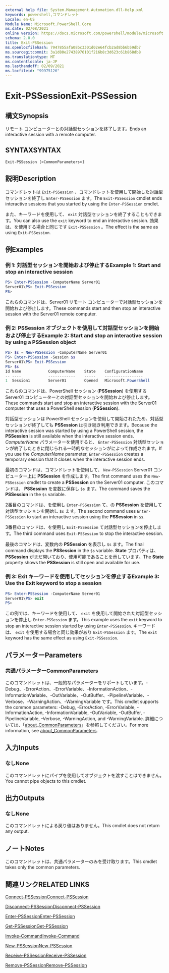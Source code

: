 ```yaml
---
external help file: System.Management.Automation.dll-Help.xml
keywords: powershell,コマンドレット
Locale: en-US
Module Name: Microsoft.PowerShell.Core
ms.date: 02/08/2021
online version: https://docs.microsoft.com/powershell/module/microsoft.powershell.core/exit-pssession?view=powershell-7&WT.mc_id=ps-gethelp
schema: 2.0.0
title: Exit-PSSession
ms.openlocfilehash: 7947855afa08bc3301d02e64fcb2ad8bb6b59db7
ms.sourcegitcommit: 3a1d80e27438976101f216b8c3d623c61b868db8
ms.translationtype: MT
ms.contentlocale: ja-JP
ms.lasthandoff: 02/09/2021
ms.locfileid: "99975126"
---
```

# <span data-ttu-id="9028c-103">Exit-PSSession</span><span class="sxs-lookup"><span data-stu-id="9028c-103">Exit-PSSession</span></span>

## <span data-ttu-id="9028c-104">構文</span><span class="sxs-lookup"><span data-stu-id="9028c-104">Synopsis</span></span>
<span data-ttu-id="9028c-105">リモート コンピューターとの対話型セッションを終了します。</span><span class="sxs-lookup"><span data-stu-id="9028c-105">Ends an interactive session with a remote computer.</span></span>

## <span data-ttu-id="9028c-106">SYNTAX</span><span class="sxs-lookup"><span data-stu-id="9028c-106">SYNTAX</span></span>

```
Exit-PSSession [<CommonParameters>]
```

## <span data-ttu-id="9028c-107">説明</span><span class="sxs-lookup"><span data-stu-id="9028c-107">Description</span></span>

<span data-ttu-id="9028c-108">コマンドレットは `Exit-PSSession` 、コマンドレットを使用して開始した対話型セッションを終了し `Enter-PSSession` ます。</span><span class="sxs-lookup"><span data-stu-id="9028c-108">The `Exit-PSSession` cmdlet ends interactive sessions that you started by using the `Enter-PSSession` cmdlet.</span></span>

<span data-ttu-id="9028c-109">また、キーワードを使用して、 `exit` 対話型セッションを終了することもできます。</span><span class="sxs-lookup"><span data-stu-id="9028c-109">You can also use the `exit` keyword to end an interactive session.</span></span> <span data-ttu-id="9028c-110">効果は、を使用する場合と同じです `Exit-PSSession` 。</span><span class="sxs-lookup"><span data-stu-id="9028c-110">The effect is the same as using `Exit-PSSession`.</span></span>

## <span data-ttu-id="9028c-111">例</span><span class="sxs-lookup"><span data-stu-id="9028c-111">Examples</span></span>

### <span data-ttu-id="9028c-112">例 1: 対話型セッションを開始および停止する</span><span class="sxs-lookup"><span data-stu-id="9028c-112">Example 1: Start and stop an interactive session</span></span>

```powershell
PS> Enter-PSSession -ComputerName Server01
Server01\PS> Exit-PSSession
PS>
```

<span data-ttu-id="9028c-113">これらのコマンドは、Server01 リモート コンピューターで対話型セッションを開始および停止します。</span><span class="sxs-lookup"><span data-stu-id="9028c-113">These commands start and then stop an interactive session with the Server01 remote computer.</span></span>

### <span data-ttu-id="9028c-114">例 2: PSSession オブジェクトを使用して対話型セッションを開始および停止する</span><span class="sxs-lookup"><span data-stu-id="9028c-114">Example 2: Start and stop an interactive session by using a PSSession object</span></span>

```powershell
PS> $s = New-PSSession -ComputerName Server01
PS> Enter-PSSession -Session $s
Server01\PS> Exit-PSSession
PS> $s
Id Name            ComputerName    State    ConfigurationName
-- ----            ------------    -----    -----------------
1  Session1        Server01        Opened   Microsoft.PowerShell
```

<span data-ttu-id="9028c-115">これらのコマンドは、PowerShell セッション (**PSSession**) を使用する Server01 コンピューターとの対話型セッションを開始および停止します。</span><span class="sxs-lookup"><span data-stu-id="9028c-115">These commands start and stop an interactive session with the Server01 computer that uses a PowerShell session (**PSSession**).</span></span>

<span data-ttu-id="9028c-116">対話型セッションは PowerShell セッションを使用して開始されたため、対話型セッションが終了しても **PSSession** は引き続き利用できます。</span><span class="sxs-lookup"><span data-stu-id="9028c-116">Because the interactive session was started by using a PowerShell session, the **PSSession** is still available when the interactive session ends.</span></span> <span data-ttu-id="9028c-117">_ComputerName_ パラメーターを使用すると、 `Enter-PSSession` 対話型セッションが終了したときに閉じられる一時的なセッションがによって作成されます。</span><span class="sxs-lookup"><span data-stu-id="9028c-117">If you use the _ComputerName_ parameter, `Enter-PSSession` creates a temporary session that it closes when the interactive session ends.</span></span>

<span data-ttu-id="9028c-118">最初のコマンドは、コマンドレットを使用して、 `New-PSSession` Server01 コンピューター上に **PSSession** を作成します。</span><span class="sxs-lookup"><span data-stu-id="9028c-118">The first command uses the `New-PSSession` cmdlet to create a **PSSession** on the Server01 computer.</span></span> <span data-ttu-id="9028c-119">このコマンドは、 **PSSession** を変数に保存し `$s` ます。</span><span class="sxs-lookup"><span data-stu-id="9028c-119">The command saves the **PSSession** in the `$s` variable.</span></span>

<span data-ttu-id="9028c-120">2番目のコマンドは、を使用し `Enter-PSSession` て、の **PSSession** を使用して対話型セッションを開始し `$s` ます。</span><span class="sxs-lookup"><span data-stu-id="9028c-120">The second command uses `Enter-PSSession` to start an interactive session using the **PSSession** in `$s`.</span></span>

<span data-ttu-id="9028c-121">3番目のコマンドは、を使用し `Exit-PSSession` て対話型セッションを停止します。</span><span class="sxs-lookup"><span data-stu-id="9028c-121">The third command uses `Exit-PSSession` to stop the interactive session.</span></span>

<span data-ttu-id="9028c-122">最後のコマンドは、変数内の **PSSession** を表示し `$s` ます。</span><span class="sxs-lookup"><span data-stu-id="9028c-122">The final command displays the **PSSession** in the `$s` variable.</span></span> <span data-ttu-id="9028c-123">**State** プロパティは、 **PSSession** がまだ開いており、使用可能であることを示しています。</span><span class="sxs-lookup"><span data-stu-id="9028c-123">The **State** property shows the **PSSession** is still open and available for use.</span></span>

### <span data-ttu-id="9028c-124">例 3: Exit キーワードを使用してセッションを停止する</span><span class="sxs-lookup"><span data-stu-id="9028c-124">Example 3: Use the Exit keyword to stop a session</span></span>

```powershell
PS> Enter-PSSession -ComputerName Server01
Server01\PS> exit
PS>
```

<span data-ttu-id="9028c-125">この例では、キーワードを使用して、 `exit` を使用して開始された対話型セッションを停止し `Enter-PSSession` ます。</span><span class="sxs-lookup"><span data-stu-id="9028c-125">This example uses the `exit` keyword to stop an interactive session started by using `Enter-PSSession`.</span></span> <span data-ttu-id="9028c-126">キーワードは、 `exit` を使用する場合と同じ効果があり `Exit-PSSession` ます。</span><span class="sxs-lookup"><span data-stu-id="9028c-126">The `exit` keyword has the same effect as using `Exit-PSSession`.</span></span>

## <span data-ttu-id="9028c-127">パラメーター</span><span class="sxs-lookup"><span data-stu-id="9028c-127">Parameters</span></span>

### <span data-ttu-id="9028c-128">共通パラメーター</span><span class="sxs-lookup"><span data-stu-id="9028c-128">CommonParameters</span></span>

<span data-ttu-id="9028c-129">このコマンドレットは、一般的なパラメーターをサポートしています。-Debug、-ErrorAction、-ErrorVariable、-InformationAction、-InformationVariable、-OutVariable、-OutBuffer、-PipelineVariable、-Verbose、-WarningAction、-WarningVariable です。</span><span class="sxs-lookup"><span data-stu-id="9028c-129">This cmdlet supports the common parameters: -Debug, -ErrorAction, -ErrorVariable, -InformationAction, -InformationVariable, -OutVariable, -OutBuffer, -PipelineVariable, -Verbose, -WarningAction, and -WarningVariable.</span></span> <span data-ttu-id="9028c-130">詳細については、「[about_CommonParameters](https://go.microsoft.com/fwlink/?LinkID=113216)」を参照してください。</span><span class="sxs-lookup"><span data-stu-id="9028c-130">For more information, see [about_CommonParameters](https://go.microsoft.com/fwlink/?LinkID=113216).</span></span>

## <span data-ttu-id="9028c-131">入力</span><span class="sxs-lookup"><span data-stu-id="9028c-131">Inputs</span></span>

### <span data-ttu-id="9028c-132">なし</span><span class="sxs-lookup"><span data-stu-id="9028c-132">None</span></span>

<span data-ttu-id="9028c-133">このコマンドレットにパイプを使用してオブジェクトを渡すことはできません。</span><span class="sxs-lookup"><span data-stu-id="9028c-133">You cannot pipe objects to this cmdlet.</span></span>

## <span data-ttu-id="9028c-134">出力</span><span class="sxs-lookup"><span data-stu-id="9028c-134">Outputs</span></span>

### <span data-ttu-id="9028c-135">なし</span><span class="sxs-lookup"><span data-stu-id="9028c-135">None</span></span>

<span data-ttu-id="9028c-136">このコマンドレットによる戻り値はありません。</span><span class="sxs-lookup"><span data-stu-id="9028c-136">This cmdlet does not return any output.</span></span>

## <span data-ttu-id="9028c-137">ノート</span><span class="sxs-lookup"><span data-stu-id="9028c-137">Notes</span></span>

<span data-ttu-id="9028c-138">このコマンドレットは、共通パラメーターのみを受け取ります。</span><span class="sxs-lookup"><span data-stu-id="9028c-138">This cmdlet takes only the common parameters.</span></span>

## <span data-ttu-id="9028c-139">関連リンク</span><span class="sxs-lookup"><span data-stu-id="9028c-139">RELATED LINKS</span></span>

[<span data-ttu-id="9028c-140">Connect-PSSession</span><span class="sxs-lookup"><span data-stu-id="9028c-140">Connect-PSSession</span></span>](Connect-PSSession.md)

[<span data-ttu-id="9028c-141">Disconnect-PSSession</span><span class="sxs-lookup"><span data-stu-id="9028c-141">Disconnect-PSSession</span></span>](Disconnect-PSSession.md)

[<span data-ttu-id="9028c-142">Enter-PSSession</span><span class="sxs-lookup"><span data-stu-id="9028c-142">Enter-PSSession</span></span>](Enter-PSSession.md)

[<span data-ttu-id="9028c-143">Get-PSSession</span><span class="sxs-lookup"><span data-stu-id="9028c-143">Get-PSSession</span></span>](Get-PSSession.md)

[<span data-ttu-id="9028c-144">Invoke-Command</span><span class="sxs-lookup"><span data-stu-id="9028c-144">Invoke-Command</span></span>](Invoke-Command.md)

[<span data-ttu-id="9028c-145">New-PSSession</span><span class="sxs-lookup"><span data-stu-id="9028c-145">New-PSSession</span></span>](New-PSSession.md)

[<span data-ttu-id="9028c-146">Receive-PSSession</span><span class="sxs-lookup"><span data-stu-id="9028c-146">Receive-PSSession</span></span>](Receive-PSSession.md)

[<span data-ttu-id="9028c-147">Remove-PSSession</span><span class="sxs-lookup"><span data-stu-id="9028c-147">Remove-PSSession</span></span>](Remove-PSSession.md)
